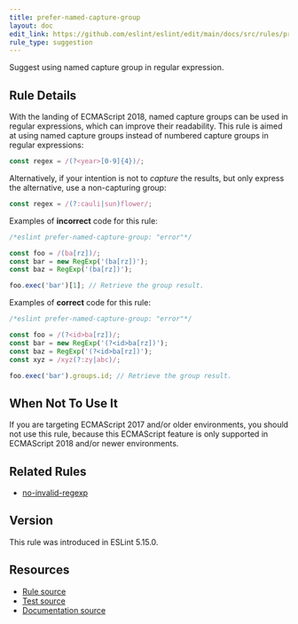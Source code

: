 ```yaml
---
title: prefer-named-capture-group
layout: doc
edit_link: https://github.com/eslint/eslint/edit/main/docs/src/rules/prefer-named-capture-group.md
rule_type: suggestion
---
```


Suggest using named capture group in regular expression.

## Rule Details

With the landing of ECMAScript 2018, named capture groups can be used in regular expressions, which can improve their readability.
This rule is aimed at using named capture groups instead of numbered capture groups in regular expressions:

```js
const regex = /(?<year>[0-9]{4})/;
```

Alternatively, if your intention is not to _capture_ the results, but only express the alternative, use a non-capturing group:

```js
const regex = /(?:cauli|sun)flower/;
```

Examples of **incorrect** code for this rule:

```js
/*eslint prefer-named-capture-group: "error"*/

const foo = /(ba[rz])/;
const bar = new RegExp('(ba[rz])');
const baz = RegExp('(ba[rz])');

foo.exec('bar')[1]; // Retrieve the group result.
```

Examples of **correct** code for this rule:

```js
/*eslint prefer-named-capture-group: "error"*/

const foo = /(?<id>ba[rz])/;
const bar = new RegExp('(?<id>ba[rz])');
const baz = RegExp('(?<id>ba[rz])');
const xyz = /xyz(?:zy|abc)/;

foo.exec('bar').groups.id; // Retrieve the group result.
```

## When Not To Use It

If you are targeting ECMAScript 2017 and/or older environments, you should not use this rule, because this ECMAScript feature is only supported in ECMAScript 2018 and/or newer environments.

## Related Rules

* [no-invalid-regexp](./no-invalid-regexp)

## Version

This rule was introduced in ESLint 5.15.0.

## Resources

* [Rule source](https://github.com/eslint/eslint/tree/HEAD/lib/rules/prefer-named-capture-group.js)
* [Test source](https://github.com/eslint/eslint/tree/HEAD/tests/lib/rules/prefer-named-capture-group.js)
* [Documentation source](https://github.com/eslint/eslint/tree/HEAD/docs/src/rules/prefer-named-capture-group.md)
